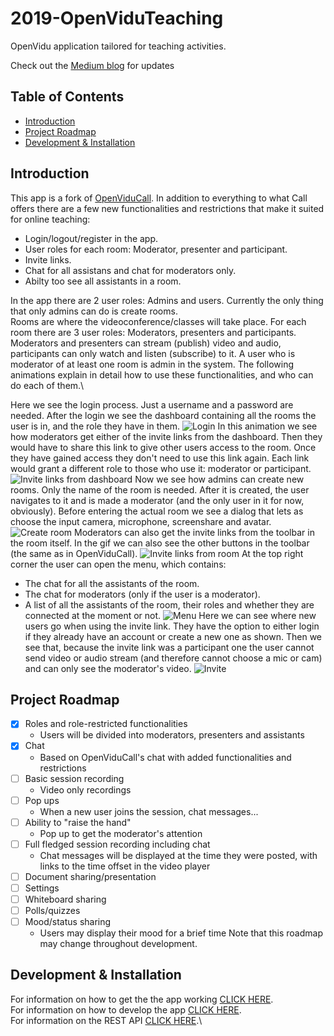 # 2019-OpenViduTeaching #
OpenVidu application tailored for teaching activities.

Check out the [Medium blog](https://medium.com/@diego.mzmn) for updates

## Table of Contents ##

- [Introduction](#introduction) 
- [Project Roadmap](#project-roadmap)
- [Development & Installation](#development-&-installation)

## Introduction ##

This app is a fork of [OpenViduCall](https://github.com/OpenVidu/openvidu-call). In addition to everything to what Call offers there are a few new functionalities and restrictions that make it suited for online teaching:
  * Login/logout/register in the app.
  * User roles for each room: Moderator, presenter and participant.
  * Invite links.
  * Chat for all assistans and chat for moderators only.
  * Abilty too see all assistants in a room.

In the app there are 2 user roles: Admins and users. Currently the only thing that only admins can do is create rooms.\
Rooms are where the videoconference/classes will take place. For each room there are 3 user roles: Moderators, presenters and participants. Moderators and presenters can stream (publish) video and audio, participants can only watch and listen (subscribe) to it. A user who is moderator of at least one room is admin in the system. The following animations explain in detail how to use these functionalities, and who can do each of them.\

Here we see the login process. Just a username and a password are needed. After the login we see the dashboard containing all the rooms the user is in, and the role they have in them.
![Login](/documentation/login.gif)
In this animation we see how moderators get either of the invite links from the dashboard. Then they would have to share this link to give other users access to the room. Once they have gained access they don't need to use this link again. Each link would grant a different role to those who use it: moderator or participant.
![Invite links from dashboard](/documentation/inviteDashboard.gif)
Now we see how admins can create new rooms. Only the name of the room is needed. After it is created, the user navigates to it and is made a moderator (and the only user in it for now, obviously). Before entering the actual room we see a dialog that lets as choose the input camera, microphone, screenshare and avatar.
![Create room](/documentation/createRoom.gif)
Moderators can also get the invite links from the toolbar in the room itself. In the gif we can also see the other buttons in the toolbar (the same as in OpenViduCall).
![Invite links from room](/documentation/inviteRoom.gif)
At the top right corner the user can open the menu, which contains:
  * The chat for all the assistants of the room.
  * The chat for moderators (only if the user is a moderator).
  * A list of all the assistants of the room, their roles and whether they are connected at the moment or not. 
![Menu](/documentation/menu.gif)
Here we can see where new users go when using the invite link. They have the option to either login if they already have an account or create a new one as shown. Then we see that, because the invite link was a participant one the user cannot send video or audio stream (and therefore cannot choose a mic or cam) and can only see the moderator's video.
![Invite](/documentation/invite.gif)


## Project Roadmap ##
- [X] Roles and role-restricted functionalities
	* Users will be divided into moderators, presenters and assistants
- [X] Chat
	* Based on OpenViduCall's chat with added functionalities and restrictions
- [ ] Basic session recording
	* Video only recordings
- [ ] Pop ups
	* When a new user joins the session, chat messages...
- [ ] Ability to "raise the hand"
	* Pop up to get the moderator's attention
- [ ] Full fledged session recording including chat
	* Chat messages will be displayed at the time they were posted, with links to the time offset in the video player
- [ ] Document sharing/presentation
- [ ] Settings
- [ ] Whiteboard sharing
- [ ] Polls/quizzes
- [ ] Mood/status sharing
	* Users may display their mood for a brief time
Note that this roadmap may change throughout development.

## Development & Installation ##

For information on how to get the the app working [CLICK HERE](/documentation/deploy.md).\
For information on how to develop the app [CLICK HERE](/documentation/development.md).\
For information on the REST API [CLICK HERE](/documentation/api.md).\